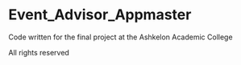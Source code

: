 # Event_Advisor_Appmaster

Code written for the final project at the Ashkelon Academic College

All rights reserved
